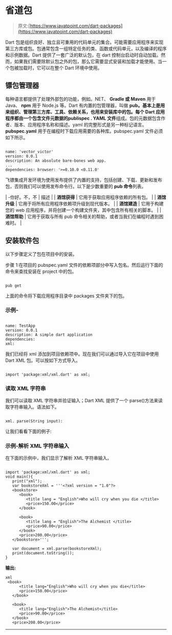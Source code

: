 # 省道包

> 原文:[https://www.javatpoint.com/dart-packages](https://www.javatpoint.com/dart-packages)

Dart 包是组织良好、独立且可重用的代码单元的集合。可能需要应用程序来实现第三方库或包。包通常包含一组特定任务的类、函数或代码单元，以及编译的程序和示例数据。Dart 提供了一套广泛的默认包，在 dart 控制台启动时自动加载。然而，如果我们需要除默认包之外的包，那么它需要显式安装和加载才能使用。当一个包被加载时，它可以在整个 Dart 环境中使用。

## 镖包管理器

每种语言都提供了处理外部包的功能，例如。NET、 **Gradle 或 Maven** 用于 Java、 **npm** 用于 Node.js 等。Dart 有内置的包管理器，叫做 **pub。**基本上是用来组织、管理第三方库、工具、依赖关系，也用来安装库中的包。每个 Dart 应用程序都由一个包含文件元数据的**publispec . YAML 文件**组成。包的元数据包含作者、版本、应用程序名称和描述。yaml 的完整形式是另一种标记语言。 **pubspec.yaml** 用于在编程时下载应用需要的各种库。pubspec.yaml 文件必须如下所示。

```

name: 'vector_victor' 
version: 0.0.1 
description: An absolute bare-bones web app. 
... 
dependencies: browser: '>=0.10.0 <0.11.0' 

```

飞镖集成开发环境为使用发布提供了内置的支持，包括创建、下载、更新和发布包，否则我们可以使用发布命令行。以下是少数重要的 **pub 命令**列表。

| -你好。不，不 | 描述 |
| **酒馆获得** | 它用于获取应用程序依赖的所有包。 |
| **酒馆升级** | 它用于将所有应用程序依赖项升级到现代版本。 |
| **酒馆建造** | 它用于构建您的 web 应用程序，并将创建一个构建文件夹，其中包含所有相关的脚本。 |
| **酒馆帮助** | 它用于获取与所有 pub 命令相关的帮助，或者当我们在编程时遇到困难时。 |

## 安装软件包

以下步骤定义了包在项目中的安装。

步骤 1:在项目的 pubspec.yaml 文件的依赖项部分中写入包名。然后运行下面的命令来查找安装在 project 中的包。

```

pub get 

```

上面的命令将下载应用程序目录中 packages 文件夹下的包。

### 示例-

```

name: TestApp
version: 0.0.1
description: A simple dart application
dependencies:
xml:

```

我们已经将 xml 添加到项目依赖项中。现在我们可以通过导入它在项目中使用 Dart XML 包。可以按如下方式导入。

```

import 'package:xml/xml.dart' as xml;

```

### 读取 XML 字符串

我们可以读取 XML 字符串并验证输入；Dart XML 提供了一个 parse()方法来读取字符串输入。语法如下。

```

xml. parse(String input):

```

让我们看看下面的例子:

### 示例-解析 XML 字符串输入

在下面的示例中，我们显示了解析 XML 字符串输入。

```

import 'package:xml/xml.dart' as xml; 
void main(){ 
   print("xml"); 
   var bookstoreXml = '''<?xml version = "1.0"?> 
   <bookstore> 
      <book> 
         <title lang = "English">Who will cry when you die </title> 
         <price>150.00</price> 
      </book> 

      <book> 
         <title lang = "English">The Alchemist </title> 
         <price>90.00</price> 
      </book> 
      <price>200.00</price> 
   </bookstore>'''; 

   var document = xml.parse(bookstoreXml); 
   print(document.toString()); 
}

```

**输出:**

```
xml 
 <book> 
      <title lang="English">Who will cry when you die</title> 
      <price>150.00</price> 
   </book> 

   <book> 
      <title lang="English">The Alchemist</title> 
      <price>90.00</price> 
   </book> 
   <price>200.00</price> 

```

* * *